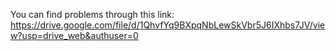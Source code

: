 You can find problems through this link: 
https://drive.google.com/file/d/1QhvfYq9BXpqNbLewSkVbr5J6IXhbs7JV/view?usp=drive_web&authuser=0

